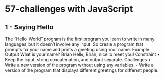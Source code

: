 # 57-challenges with JavaScript

## 1 - Saying Hello

The “Hello, World” program is the first program you learn
to write in many languages, but it doesn’t involve any input.
So create a program that prompts for your name and prints
a greeting using your name.
Example Output
What is your name? Brian
Hello, Brian, nice to meet you!
Constraint
• Keep the input, string concatenation, and output separate.
Challenges
• Write a new version of the program without using any
variables.
• Write a version of the program that displays different
greetings for different people.

